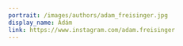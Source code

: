 ```yaml
---
portrait: /images/authors/adam_freisinger.jpg
display_name: Ádám
link: https://www.instagram.com/adam.freisinger
---
```

